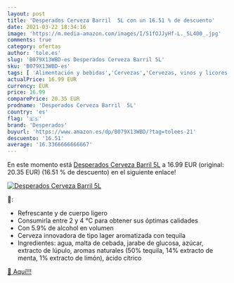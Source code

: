 ```yaml
---
layout: post
title: 'Desperados Cerveza Barril  5L con un 16.51 % de descuento'
date: 2021-03-22 18:34:16
image: 'https://m.media-amazon.com/images/I/51fOJJyHf-L._SL400_.jpg'
comments: true
category: ofertas
author: 'tole.es'
slug: 'B079X13WBD-es Desperados Cerveza Barril 5L'
sku: 'B079X13WBD-es'
tags: [ 'Alimentación y bebidas','Cervezas','Cervezas, vinos y licores','cerveza','desperados', ]
actualPrice: 16.99 EUR
currency: EUR
price: 16.99
comparePrice: 20.35 EUR
prodname: 'Desperados Cerveza Barril  5L'
country: 'es'
flag: '🇪🇸'
brand: 'Desperados'
buyurl: 'https://www.amazon.es/dp/B079X13WBD/?tag=tolees-21'
descuento: '16.51'
average: '16.3366666666667'
---
```


En este momento está [Desperados Cerveza Barril  5L](https://www.amazon.es/dp/B079X13WBD/?tag=tolees-21) a 16.99 EUR (original: 20.35 EUR) (16.51 %  de descuento) en el siguiente enlace!

[![Desperados Cerveza Barril  5L](https://m.media-amazon.com/images/I/51fOJJyHf-L._SL400_.jpg)](https://www.amazon.es/dp/B079X13WBD/?tag=tolees-21)

🔎:

- Refrescante y de cuerpo ligero
- Consumirla entre 2 y 4 °C para obtener sus óptimas calidades
- Con 5.9% de alcohol en volumen
- Cerveza innovadora de tipo lager aromatizada con tequila
- Ingredientes: agua, malta de cebada, jarabe de glucosa, azúcar, extracto de lúpulo, aromas naturales (50% tequila, 14% extracto de menta, 1% extracto de limón), ácido cítrico

[🛒 Aquí!!!](https://www.amazon.es/dp/B079X13WBD/?tag=tolees-21)
